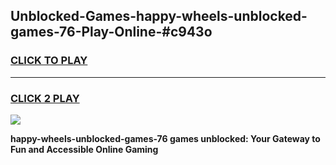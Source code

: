 
## Unblocked-Games-happy-wheels-unblocked-games-76-Play-Online-#c943o
<h3>
<a href="https://premium.freeplayer.one?title=happy-wheels-unblocked-games-76&ref=27F">CLICK TO PLAY</a></h3>
<hr>

<h3>
<a href="https://premium.freeplayer.one?title=happy-wheels-unblocked-games-76&ref=27F">CLICK 2 PLAY</a>
  
</h3>

<a href="https://premium.freeplayer.one?title=happy-wheels-unblocked-games-76&ref=27F"><img src="https://clearcache.store/games.png"></a>


**happy-wheels-unblocked-games-76 games unblocked: Your Gateway to Fun and Accessible Online Gaming**
